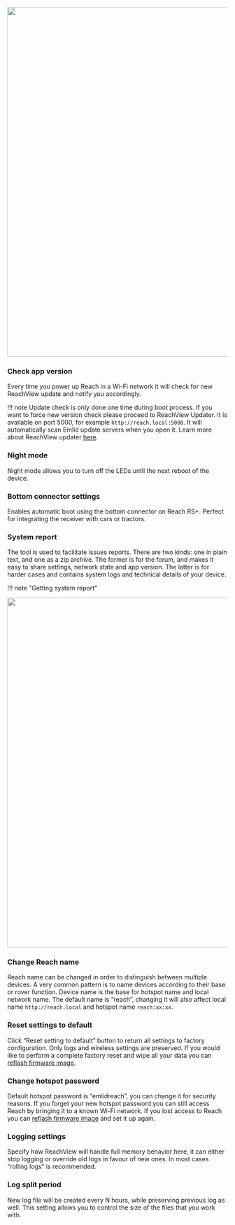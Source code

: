 <p style="text-align:center" ><img src="../img/reachview/settings/settings.png" style="width: 800px;" /></p>

### Check app version  
Every time you power up Reach in a Wi-Fi network it will check for new ReachView update and notify you accordingly.

!!! note
    Update check is only done one time during boot process. If you want to force new version check please proceed to ReachView Updater. It is available on port 5000, for example `http://reach.local:5000`. It will automatically scan Emlid update servers when you open it. Learn more about ReachView updater [here](updater).

### Night mode 
Night mode allows you to turn off the LEDs until the next reboot of the device. 

### Bottom connector settings
Enables automatic boot using the bottom connector on Reach RS+. Perfect for integrating the receiver with cars or tractors.

### System report
The tool is used to facilitate issues reports. There are two kinds: one in plain text, and one as a zip archive. The former is for the forum, and makes it easy to share settings, network state and app version. The latter is for harder cases and contains system logs and technical details of your device.

!!! note "Getting system report"
	<p style="text-align:center"><img src="../img/reachview/settings/system-report.gif" style="width: 800px;" /></p>

### Change Reach name  
Reach name can be changed in order to distinguish between multiple devices. A very common pattern is to name devices according to their base or rover function. Device name is the base for hotspot name and local network name. The default name is “reach”, changing it will also affect local name `http://reach.local` and hotspot name `reach:xx:xx`.

### Reset settings to default  
Click “Reset setting to default” button to return all settings to factory configuration. Only logs and wireless settings are preserved. If you would like to perform a complete factory reset and wipe all your data you can [reflash firmware image](firmware-reflashing).

### Change hotspot password
Default hotspot password is “emlidreach”, you can change it for security reasons. If you forget your new hotspot password you can still access Reach by bringing it to a known Wi-Fi network. If you lost access to Reach you can [reflash firmware image](firmware-reflashing) and set it up again.

### Logging settings
Specify how ReachView will handle full memory behavior here, it can either stop logging or override old logs in favour of new ones. In most cases “rolling logs” is recommended.

### Log split period
New log file will be created every N hours, while preserving previous log as well. This setting allows you to control the size of the files that you work with.



